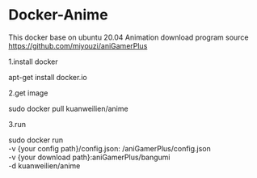 # Docker-Anime
This docker base on ubuntu 20.04
Animation download program source
https://github.com/miyouzi/aniGamerPlus

1.install docker 
  
  apt-get install docker.io
  
2.get image 
  
  sudo docker pull kuanweilien/anime
  
3.run 
  
  sudo docker run \
  -v {your config path}/config.json: /aniGamerPlus/config.json \
  -v {your download path}:aniGamerPlus/bangumi \
  -d kuanweilien/anime
  
  
  
  
